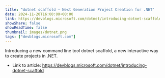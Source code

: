 ```yaml
---
title: "dotnet scaffold – Next Generation Project Creation for .NET"
date: 2024-11-20T16:00:00+00:00
link: https://devblogs.microsoft.com/dotnet/introducing-dotnet-scaffold
showShare: false
showReadTime: false
thumbnail: images/dotnet.png
tags: ["devblogs.microsoft.com"]
---
```

Introducing a new command line tool dotnet scaffold, a new interactive way to create projects in .NET.

- Link to article: https://devblogs.microsoft.com/dotnet/introducing-dotnet-scaffold